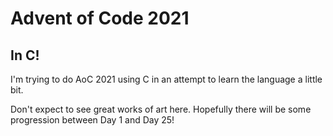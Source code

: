 # Advent of Code 2021

## In C!

I'm trying to do AoC 2021 using C in an attempt to learn the language a little bit.

Don't expect to see great works of art here. Hopefully there will be some progression between Day 1 and Day 25!
